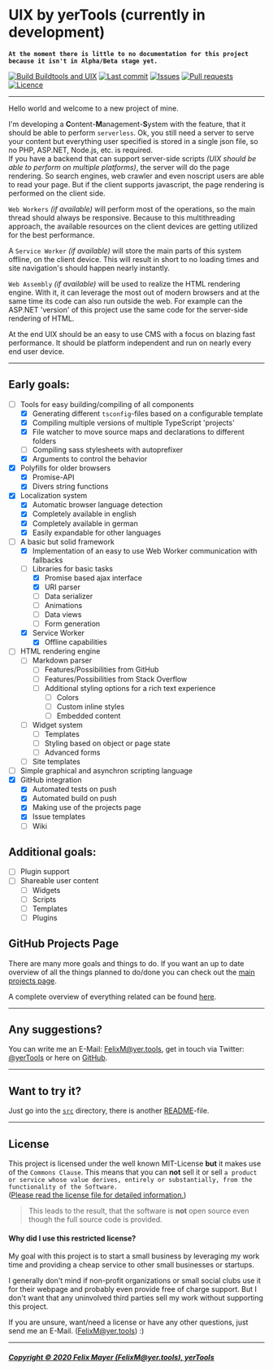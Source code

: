 # UIX by yerTools (currently in development)

**`At the moment there is little to no documentation for this project because it isn't in Alpha/Beta stage yet.`**

[![Build Buildtools and UIX](https://github.com/yerTools/UIX/workflows/Build%20Buildtools%20and%20UIX/badge.svg?branch=master)](https://github.com/yerTools/UIX/actions)
[![Last commit](https://img.shields.io/github/last-commit/yerTools/UIX)](https://github.com/yerTools/UIX/branches/all)
[![Issues](https://img.shields.io/github/issues-raw/yerTools/UIX)](https://github.com/yerTools/UIX/issues)
[![Pull requests](https://img.shields.io/github/issues-pr/yerTools/UIX)](https://github.com/yerTools/UIX/pulls)
[![Licence](https://img.shields.io/badge/license-MIT%20with%20Commons%20Clause-blue)](/LICENSE.md)

---

Hello world and welcome to a new project of mine.

I'm developing a **C**ontent-**M**anagement-**S**ystem with the feature, that it should be able to perform `serverless`.
Ok, you still need a server to serve your content but everything user specified is stored in a single json file, so no PHP, ASP.NET, Node.js, etc. is required.  
If you have a backend that can support server-side scripts *(UIX should be able to perform on multiple platforms)*, the server will do the page rendering.
So search engines, web crawler and even noscript users are able to read your page.
But if the client supports javascript, the page rendering is performed on the client side.

`Web Workers` *(if available)* will perform most of the operations, so the main thread should always be responsive.
Because to this multithreading approach, the available resources on the client devices are getting utilized for the best performance.

A `Service Worker` *(if available)* will store the main parts of this system offline, on the client device.
This will result in short to no loading times and site navigation's should happen nearly instantly.

`Web Assembly` *(if available)* will be used to realize the HTML rendering engine. With it, it can leverage the most out of modern browsers and at the same time its code can also run outside the web. For example can the ASP.NET 'version' of this project use the same code for the server-side rendering of HTML.

At the end UIX should be an easy to use CMS with a focus on blazing fast performance. It should be platform independent and run on nearly every end user device.

---

## Early goals:
- [ ] Tools for easy building/compiling of all components
    - [x] Generating different `tsconfig`-files based on a configurable template
    - [x] Compiling multiple versions of multiple TypeScript 'projects'
    - [x] File watcher to move source maps and declarations to different folders
    - [ ] Compiling sass stylesheets with autoprefixer
    - [x] Arguments to control the behavior
- [x] Polyfills for older browsers
    - [x] Promise-API
    - [x] Divers string functions
- [x] Localization system
    - [x] Automatic browser language detection
    - [x] Completely available in english
    - [x] Completely available in german
    - [x] Easily expandable for other languages
- [ ] A basic but solid framework
    - [x] Implementation of an easy to use Web Worker communication with fallbacks
    - [ ] Libraries for basic tasks
        - [x] Promise based ajax interface
        - [x] URI parser
        - [ ] Data serializer
        - [ ] Animations
        - [ ] Data views
        - [ ] Form generation
    - [x] Service Worker
        - [x] Offline capabilities
- [ ] HTML rendering engine
    - [ ] Markdown parser
        - [ ] Features/Possibilities from GitHub
        - [ ] Features/Possibilities from Stack Overflow
        - [ ] Additional styling options for a rich text experience
            - [ ] Colors
            - [ ] Custom inline styles
            - [ ] Embedded content
    - [ ] Widget system
        - [ ] Templates
        - [ ] Styling based on object or page state
        - [ ] Advanced forms
    - [ ] Site templates
- [ ] Simple graphical and asynchron scripting language
- [x] GitHub integration
    - [x] Automated tests on push
    - [x] Automated build on push
    - [x] Making use of the projects page
    - [x] Issue templates
    - [ ] Wiki

## Additional goals:
- [ ] Plugin support
- [ ] Shareable user content
    - [ ] Widgets
    - [ ] Scripts
    - [ ] Templates
    - [ ] Plugins

## GitHub Projects Page
There are many more goals and things to do.
If you want an up to date overview of all the things planned to do/done you can check out the [main projects page](https://github.com/yerTools/UIX/projects/2).

A complete overview of everything related can be found [here](https://github.com/yerTools/UIX/projects).

---

## Any suggestions?

You can write me an E-Mail: [FelixM@yer.tools](mailto:FelixM@yer.tools), get in touch via Twitter: [@yerTools](https://twitter.com/yerTools) or here on [GitHub](https://github.com/yerTools/UIX/issues).

---

## Want to try it?
Just go into the [`src`](/src/) directory, there is another [README](/src/README.md)-file.

---

## License

This project is licensed under the well known MIT-License **but** it makes use of the `Commons Clause`.
This means that you can **not** sell it or sell `a product or service whose value derives, entirely or substantially, from the functionality of the Software.`  
([Please read the license file for detailed information.](/LICENSE.md))

> This leads to the result, that the software is **not** open source even though the full source code is provided.

#### Why did I use this restricted license?
My goal with this project is to start a small business by leveraging my work time and providing a cheap service to other small businesses or startups.

I generally don't mind if non-profit organizations or small social clubs use it for their webpage and probably even provide free of charge support.
But I don't want that any uninvolved third parties sell my work without supporting this project.

If you are unsure, want/need a license or have any other questions, just send me an E-Mail. ([FelixM@yer.tools](mailto:FelixM@yer.tools)) :)

---

##### [Copyright © 2020 Felix Mayer (FelixM@yer.tools), yerTools](/LICENSE.md)